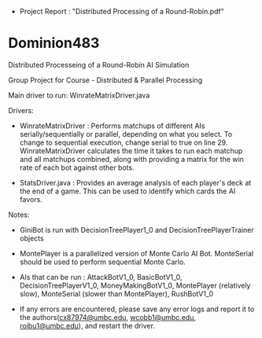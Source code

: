 - Project Report : "Distributed Processing of a Round-Robin.pdf"

# Dominion483
Distributed Processeing of a Round-Robin AI Simulation

Group Project for Course - Distributed & Parallel Processing

Main driver to run: WinrateMatrixDriver.java

Drivers:

- WinrateMatrixDriver : Performs matchups of different AIs serially/sequentially or parallel, depending on what you select. To change to  sequential execution, change serial to true on line 29. WinrateMatrixDriver calculates the time it takes to run each matchup and all matchups combined, along with providing a matrix for the win rate of each bot against other bots.

- StatsDriver.java : Provides an average analysis of each player's deck at the end of a game. This can be used to identify which cards the AI favors.

Notes: 
- GiniBot is run with DecisionTreePlayer1_0 and DecisionTreePlayerTrainer objects

- MontePlayer is a parallelized version of Monte Carlo AI Bot. MonteSerial should be used to perform sequential Monte Carlo.

- AIs that can be run : AttackBotV1_0, BasicBotV1_0, DecisionTreePlayerV1_0, MoneyMakingBotV1_0, MontePlayer (relatively slow), MonteSerial (slower than MontePlayer), RushBotV1_0 

- If any errors are encountered, please save any error logs and report it to the authors(cx87974@umbc.edu, wcobb1@umbc.edu, roibu1@umbc.edu), and restart the driver.
